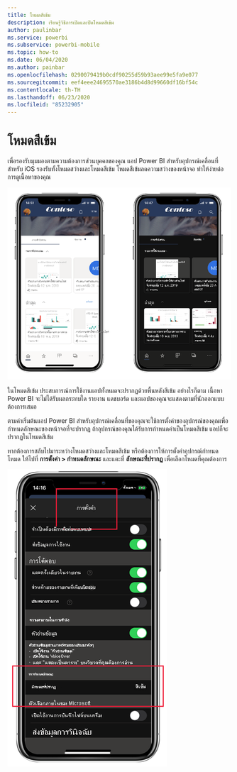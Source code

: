 ```yaml
---
title: โหมดสีเข้ม
description: เรียนรู้วิธีการเปิดและปิดโหมดสีเข้ม
author: paulinbar
ms.service: powerbi
ms.subservice: powerbi-mobile
ms.topic: how-to
ms.date: 06/04/2020
ms.author: painbar
ms.openlocfilehash: 0290079419b0cdf90255d59b93aee99e5fa9e077
ms.sourcegitcommit: eef4eee24695570ae3186b4d8d99660df16bf54c
ms.contentlocale: th-TH
ms.lasthandoff: 06/23/2020
ms.locfileid: "85232905"
---
```

# <a name="dark-mode"></a>โหมดสีเข้ม

เพื่อรองรับมุมมองตามความต้องการส่วนบุคคลของคุณ แอป Power BI สำหรับอุปกรณ์เคลื่อนที่สำหรับ iOS รองรับทั้งโหมดสว่างและโหมดสีเข้ม โหมดสีเข้มลดความสว่างของหน้าจอ ทำให้ง่ายต่อการดูเนื้อหาของคุณ

![เปรียบเทียบโหมดสีเข้มและโหมดสว่าง](media/mobile-apps-dark-mode/powerbi-mobile-darkmode-lightmode.png)

 ในโหมดสีเข้ม ประสบการณ์การใช้งานแอปทั้งหมดจะปรากฏด้วยพื้นหลังสีเข้ม อย่างไรก็ตาม เนื้อหา Power BI จะไม่ได้รับผลกระทบใด รายงาน แดชบอร์ด และแอปของคุณจะแสดงตามที่นักออกแบบต้องการเสมอ
 
 ตามค่าเริ่มต้นแอป Power BI สำหรับอุปกรณ์เคลื่อนที่ของคุณจะใช้การตั้งค่าของอุปกรณ์ของคุณเพื่อกำหนดลักษณะของหน้าจอที่จะปรากฏ ถ้าอุปกรณ์ของคุณได้รับการกำหนดค่าเป็นโหมดสีเข้ม แอปก็จะปรากฏในโหมดสีเข้ม
 
 หากต้องการสลับไปมาระหว่างโหมดสว่างและโหมดสีเข้ม หรือต้องการให้การตั้งค่าอุปกรณ์กำหนดโหมด ให้ไปที่ **การตั้งค่า > กำหนดลักษณะ** และแตะที่ **ลักษณะที่ปรากฏ** เพื่อเลือกโหมดที่คุณต้องการ

![การตั้งค่าลักษณะที่ปรากฏ](media/mobile-apps-dark-mode/powerbi-mobile-appearance-settings.png)